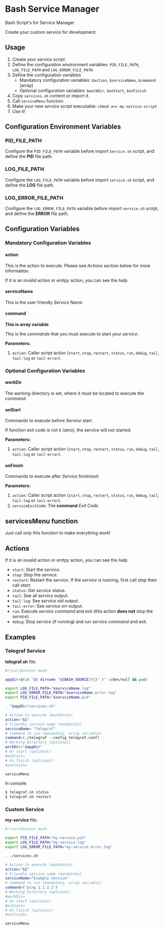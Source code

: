 # Bash Service Manager
Bash Script's for Service Manager

Create your custom service for development.

## Usage ##

1. Create your _service script_.
2. Define the configuration environment variables: `PID_FILE_PATH`, `LOG_FILE_PATH` and `LOG_ERROR_FILE_PATH`.
3. Define the configuration variables
   * Mandatory configuration variables: `$action`, `$serviceName`, `$command` (array) 
   * Optional configuration variables: `$workDir`, `$onStart`, `$onFinish`  
4. Copy `services.sh` content or import it.
5. Call `serviceMenu` function
6. Make your new _service script_ executable: `chmod a+x my-service-script`
7. Use it!

## Configuration Environment Variables ##

### PID_FILE_PATH ###

Configure the `PID_FILE_PATH` variable before import `service.sh` script, and define the **PID** file path.

### LOG_FILE_PATH ###

Configure the `LOG_FILE_PATH` variable before import `service.sh` script, and define the **LOG** file path.

### LOG_ERROR_FILE_PATH ###

Configure the `LOG_ERROR_FILE_PATH` variable before import `service.sh` script, and define the **ERROR** file path.

## Configuration Variables ###

### Mandatory Configuration Variables

#### action ####

This is the action to execute. Please see _Actions_ section below for more information.

If it is an invalid action or emtpy action, you can see the _help_.

#### serviceName ####

This is the user friendly _Service Name_.

#### command ####

**This is array variable**

This is the _commands_ that you must execute to start _your service_.

**Parameters:**

1. `action`: Caller script action (`start`, `stop`, `restart`, `status`, `run`, `debug`, `tail`, `tail-log` or `tail-error`).

### Optional Configuration Variables

#### workDir ####

The working directory is set, where it must be located to execute the _command_.

#### onStart ####

Commands to execute before _Service_ start.

If function exit code is not `0` (zero), the service will not started.

**Parameters:**

1. `action`: Caller script action (`start`, `stop`, `restart`, `status`, `run`, `debug`, `tail`, `tail-log` or `tail-error`).

#### onFinish ####

Commands to execute after _Service_ finish/exit.

**Parameters:**

1. `action`: Caller script action (`start`, `stop`, `restart`, `status`, `run`, `debug`, `tail`, `tail-log` or `tail-error`).
2. `serviceExitCode`: The **command** _Exit Code_.

## servicesMenu function ##

Just call only this function to make everything work!

## Actions ##

If it is an invalid action or emtpy action, you can see the _help_.

* `start`: Start the _service_.
* `stop`: Stop the _service_.
* `restart`: Restart the _service_. If the _service_ is running, first call _stop_ then call _start_.
* `status`: Get _service_ status.
* `tail`: See all _service_ output.
* `tail-log`: See _service_ _std_ output.
* `tail-error`: See _service_ _err_ output.
* `run`: Execute _service command_ and exit (this action **does not** stop the _service_).
* `debug`: Stop _service_ (if running) and run _service command_ and exit.

## Examples ##

### Telegraf Service ###

**telegraf.sh** file:

```bash
#!/usr/bin/env bash

appDir=$(cd "$( dirname "${BASH_SOURCE[0]}" )" >/dev/null && pwd)

export LOG_FILE_PATH="$serviceName.log"
export LOG_ERROR_FILE_PATH="$serviceName.error.log"
export PID_FILE_PATH="$serviceName.pid"

. "$appDir/services.sh"

# Action to execute (mandatoty)
action="$1"  
# Friendly service name (mandatoty)
serviceName= "telegraf"
# Command to run (mandatoty, array variable)
command=(./telegraf --config telegraf.conf)
# Working Directory (optional)
workDir="$appDir"
# On start (optional)
#onStart=
# On finish (optional)
#onFinish=

serviceMenu
```

In console:

```bash
$ telegraf.sh status
$ telegraf.sh restart
```

### Custom Service ###

**my-service** file:

```bash
#!/usr/bin/env bash

export PID_FILE_PATH="my-service.pid"
export LOG_FILE_PATH="my-service.log"
export LOG_ERROR_FILE_PATH="my-service.error.log"

. ./services.sh

# Action to execute (mandatoty)
action="$1"  
# Friendly service name (mandatoty)
serviceName="Example Service"
# Command to run (mandatoty, array variable)
command=("ping 1.1.1.1")
# Working Directory (optional)
#workDir=
# On start (optional)
#onStart=
# On finish (optional)
#onFinish=

serviceMenu
```
